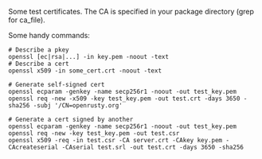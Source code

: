Some test certificates. The CA is specified in your package directory (grep for ca_file).

Some handy commands:
```
# Describe a pkey
openssl [ec|rsa|...] -in key.pem -noout -text
# Describe a cert
openssl x509 -in some_cert.crt -noout -text

# Generate self-signed cert
openssl ecparam -genkey -name secp256r1 -noout -out test_key.pem
openssl req -new -x509 -key test_key.pem -out test.crt -days 3650 -sha256 -subj '/CN=openrusty.org'

# Generate a cert signed by another
openssl ecparam -genkey -name secp256r1 -noout -out test_key.pem
openssl req -new -key test_key.pem -out test.csr
openssl x509 -req -in test.csr -CA server.crt -CAkey key.pem -CAcreateserial -CAserial test.srl -out test.crt -days 3650 -sha256
```

